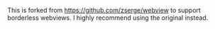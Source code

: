 This is forked from https://github.com/zserge/webview to support borderless webviews. I highly recommend using the original instead.
